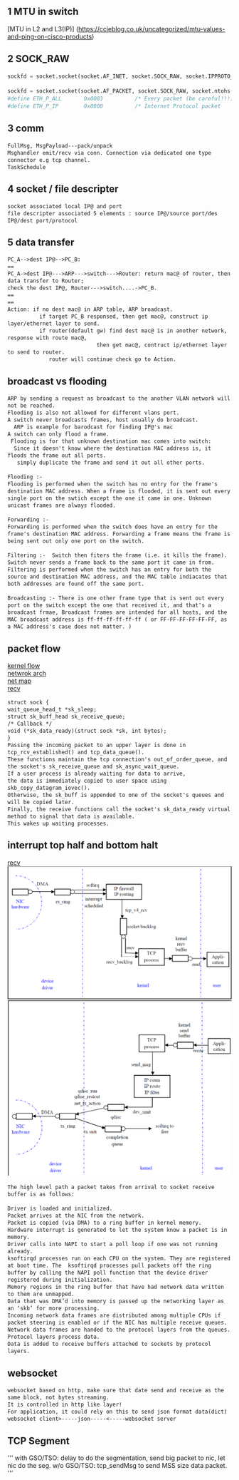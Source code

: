## 1 MTU in switch  
[MTU in L2 and L3(IP)] (https://ccieblog.co.uk/uncategorized/mtu-values-and-ping-on-cisco-products)

## 2 SOCK_RAW
```python
sockfd = socket.socket(socket.AF_INET, socket.SOCK_RAW, socket.IPPROTO_ICMP)--ip packet---AF_INET

sockfd = socket.socket(socket.AF_PACKET, socket.SOCK_RAW, socket.ntohs(3))--ethernet packet
#define ETH_P_ALL       0x0003          /* Every packet (be careful!!!) */
#define ETH_P_IP        0x0800          /* Internet Protocol packet     */
```
## 3 comm
```
FullMsg, MsgPayload---pack/unpack
Msghandler emit/recv via conn. Connection via dedicated one type connector e.g tcp channel.
TaskSchedule
```

## 4 socket / file descripter
```
socket associated local IP@ and port
file descripter associated 5 elements : source IP@/source port/des IP@/dest port/protocol
```
## 5 data transfer
```
PC_A-->dest IP@-->PC_B:
==
PC_A->dest IP@--->ARP--->switch--->Router: return mac@ of router, then data transfer to Router;
check the dest IP@, Router--->switch....->PC_B.
==
==
Action: if no dest mac@ in ARP table, ARP broadcast.
          if target PC_B responsed, then get mac@, construct ip layer/ethernet layer to send.
          if router(default gw) find dest mac@ is in another network, response with route mac@, 
                            then get mac@, contruct ip/ethernet layer to send to router.
             router will continue check go to Action.
```
## broadcast vs flooding
```
ARP by sending a request as broadcast to the another VLAN network will not be reached.
Flooding is also not allowed for different vlans port.
A switch never broadcasts frames, host usually do broadcast.
  ARP is example for barodcast for finding IP@'s mac
A switch can only flood a frame.
 Flooding is for that unknown destination mac comes into switch:
  Since it doesn't know where the destination MAC address is, it floods the frame out all ports.
   simply duplicate the frame and send it out all other ports.

Flooding :-
Flooding is performed when the switch has no entry for the frame's destination MAC address. When a frame is flooded, it is sent out every single port on the swtich except the one it came in one. Unknown unicast frames are always flooded. 

Forwarding :-
Forwarding is performed when the switch does have an entry for the frame's destination MAC address. Forwarding a frame means the frame is being sent out only one port on the switch. 

Filtering :-  Switch then fiters the frame (i.e. it kills the frame). Switch never sends a frame back to the same port it came in from.
Filtering is performed when the switch has an entry for both the source and destination MAC address, and the MAC table indiacates that both addresses are found off the same port.

Broadcasting :- There is one other frame type that is sent out every port on the switch except the one that received it, and that's a broadcast frmae, Broadcast frames are intended for all hosts, and the MAC broadcast address is ff-ff-ff-ff-ff-ff ( or FF-FF-FF-FF-FF-FF, as a MAC address's case does not matter. )
```
## packet flow
[kernel flow](https://wiki.linuxfoundation.org/networking/kernel_flow)  
[netwrok arch](https://cse.yeditepe.edu.tr/~kserdaroglu/spring2014/cse331/termproject/BOOKS/ProfessionalLinuxKernelArchitecture-WolfgangMauerer.pdf)  
[net map](https://www.cs.dartmouth.edu/~sergey/me/netreads/path-of-packet/tr-datatag-2004-1.pdf)  
[recv](https://people.redhat.com/pladd/MHVLUG_2017-04_Network_Receive_Stack.pdf)
```
struct sock {
wait_queue_head_t *sk_sleep;
struct sk_buff_head sk_receive_queue;
/* Callback */
void (*sk_data_ready)(struct sock *sk, int bytes);
}
Passing the incoming packet to an upper layer is done in tcp_rcv_established() and tcp_data_queue(). 
These functions maintain the tcp connection's out_of_order_queue, and the socket's sk_receive_queue and sk_async_wait_queue. 
If a user process is already waiting for data to arrive, 
the data is immediately copied to user space using skb_copy_datagram_iovec(). 
Otherwise, the sk_buff is appended to one of the socket's queues and will be copied later.
Finally, the receive functions call the socket's sk_data_ready virtual method to signal that data is available. 
This wakes up waiting processes.
```


## interrupt top half and bottom halt
[recv](https://blog.packagecloud.io/eng/2016/10/11/monitoring-tuning-linux-networking-stack-receiving-data-illustrated/)
![tcp recv](figure/1.PNG) 
![tcp send](figure/2.PNG)
```
The high level path a packet takes from arrival to socket receive buffer is as follows:

Driver is loaded and initialized.
Packet arrives at the NIC from the network.
Packet is copied (via DMA) to a ring buffer in kernel memory.
Hardware interrupt is generated to let the system know a packet is in memory.
Driver calls into NAPI to start a poll loop if one was not running already.
ksoftirqd processes run on each CPU on the system. They are registered at boot time. The  ksoftirqd processes pull packets off the ring buffer by calling the NAPI poll function that the device driver registered during initialization.
Memory regions in the ring buffer that have had network data written to them are unmapped.
Data that was DMA’d into memory is passed up the networking layer as an ‘skb’ for more processing.
Incoming network data frames are distributed among multiple CPUs if packet steering is enabled or if the NIC has multiple receive queues.
Network data frames are handed to the protocol layers from the queues.
Protocol layers process data.
Data is added to receive buffers attached to sockets by protocol layers.
```
## websocket
```
websocket based on http, make sure that date send and receive as the same block, not bytes streaming.
It is controlled in http like layer!
For application, it could rely on this to send json format data(dict)
websocket client>-----json-----<-----websocket server
```
## TCP Segment
'''
with GSO/TSO: delay to do the segmentation, send big packet to nic, let nic do the seg.
w/o  GSO/TSO: tcp_sendMsg to send MSS size data packet.
'''
